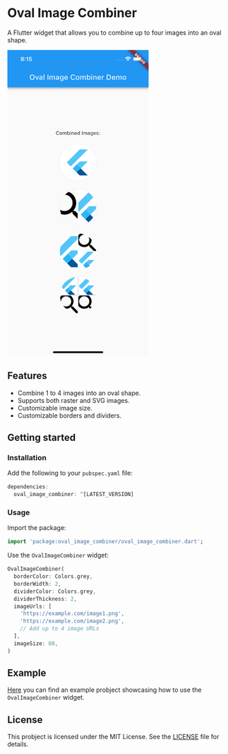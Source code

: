 # Oval Image Combiner

A Flutter widget that allows you to combine up to four images into an oval shape.

<img src="https://github.com/tommykw/oval_image_combiner/blob/main/asset/sample_capture.png?raw=true" width="320" />

## Features

- Combine 1 to 4 images into an oval shape.
- Supports both raster and SVG images.
- Customizable image size.
- Customizable borders and dividers.

## Getting started

### Installation

Add the following to your `pubspec.yaml` file:

```dart
dependencies:
  oval_image_combiner: ^[LATEST_VERSION]
```

### Usage

Import the package:

```dart
import 'package:oval_image_combiner/oval_image_combiner.dart';
```

Use the `OvalImageCombiner` widget:

```dart
OvalImageCombiner(
  borderColor: Colors.grey,
  borderWidth: 2,
  dividerColor: Colors.grey,
  dividerThickness: 2,
  imageUrls: [
    'https://example.com/image1.png',
    'https://example.com/image2.png',
    // Add up to 4 image URLs
  ],
  imageSize: 60,
)
```

## Example 
[Here](https://github.com/tommykw/oval_image_combiner/tree/main/example) you can find an example probject showcasing how to use the `OvalImageCombiner` widget.

## License
This probject is licensed under the MIT License. See the [LICENSE](https://github.com/tommykw/oval_image_combiner/blob/main/LICENSE) file for details.



